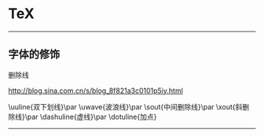 # TeX

---

## 字体的修饰

删除线

http://blog.sina.com.cn/s/blog_8f821a3c0101p5iy.html

\uuline{双下划线}\par
\uwave{波浪线}\par
\sout{中间删除线}\par
\xout{斜删除线}\par
\dashuline{虚线}\par
\dotuline{加点}

---

